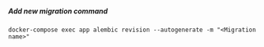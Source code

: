 ##### Add new migration command
`docker-compose exec app alembic revision --autogenerate -m "<Migration name>"`